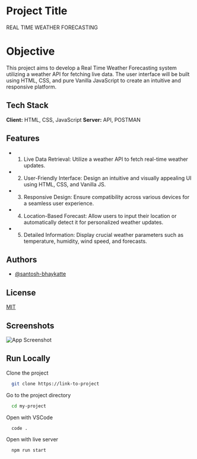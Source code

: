 # Project Title

REAL TIME WEATHER FORECASTING

# Objective

This project aims to develop a Real Time Weather Forecasting system utilizing 
a weather API for fetching live data. The user interface will be built using 
HTML, CSS, and pure Vanilla JavaScript to create an intuitive and responsive platform.

## Tech Stack

**Client:** HTML, CSS, JavaScript
**Server:** API, POSTMAN
 
## Features

- 1. Live Data Retrieval: Utilize a weather API to fetch real-time weather updates.

- 2. User-Friendly Interface: Design an intuitive and visually appealing UI using HTML, CSS, and Vanilla JS.

- 3. Responsive Design: Ensure compatibility across various devices for a seamless user experience.

- 4. Location-Based Forecast: Allow users to input their location or automatically detect it for personalized weather updates. 

- 5. Detailed Information: Display crucial weather parameters such as temperature, humidity, wind speed, and forecasts.

## Authors

- [@santosh-bhaykatte](https://github.com/santosh-bhaykatte)

## License

[MIT](https://choosealicense.com/licenses/mit/)

## Screenshots

![App Screenshot](https://via.placeholder.com/468x300?text=App+Screenshot+Here)

## Run Locally

Clone the project

```bash
  git clone https://link-to-project
```

Go to the project directory

```bash
  cd my-project
```

Open with VSCode

```bash
  code .
```

Open with live server

```bash
  npm run start
```

